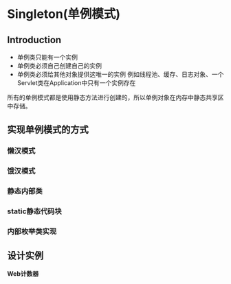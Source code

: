 # Singleton(单例模式)

## Introduction
- 单例类只能有一个实例
- 单例类必须自己创建自己的实例
- 单例类必须给其他对象提供这唯一的实例
例如线程池、缓存、日志对象、一个Servlet类在Application中只有一个实例存在

所有的单例模式都是使用静态方法进行创建的，所以单例对象在内存中静态共享区中存储。

## 实现单例模式的方式
### 懒汉模式


### 饿汉模式

### 静态内部类

### static静态代码块

### 内部枚举类实现


## 设计实例

**Web计数器**
